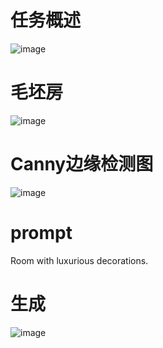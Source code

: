 # 任务概述
![image](https://github.com/LijunZhang01/Openmmlab_AI/assets/87029081/52979813-7cbe-4b59-9a62-eb043fe19e02)

# 毛坯房
![image](https://github.com/LijunZhang01/Openmmlab_AI/assets/87029081/4890493a-175b-4ac7-b45d-77de55015ca0)

# Canny边缘检测图
![image](https://github.com/LijunZhang01/Openmmlab_AI/assets/87029081/ca032aad-a6c1-4cd2-91f3-bff1641e565c)

# prompt
Room with luxurious decorations.
# 生成
![image](https://github.com/LijunZhang01/Openmmlab_AI/assets/87029081/ed73ddb0-a63c-4379-b429-b7f8f218827c)

